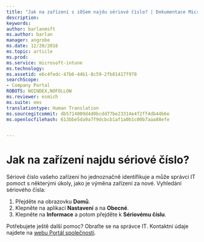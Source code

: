 ```yaml
---
title: "Jak na zařízení s iOSem najdu sériové číslo? | Dokumentace Microsoftu"
description: 
keywords: 
author: barlanmsft
ms.author: barlan
manager: angrobe
ms.date: 12/20/2016
ms.topic: article
ms.prod: 
ms.service: microsoft-intune
ms.technology: 
ms.assetid: e6c4fedc-47b6-44b1-8c59-2fb81417f978
searchScope:
- Company Portal
ROBOTS: NOINDEX,NOFOLLOW
ms.reviewer: esmich
ms.suite: ems
translationtype: Human Translation
ms.sourcegitcommit: db5714009d4d0bcdd77be23314e4f2ff4db44b6e
ms.openlocfilehash: 613bbe5da9a7f9dcbcb1af1a0b1c00b7aaa88efe


---
```


# <a name="how-do-i-find-the-serial-number-on-my-device"></a>Jak na zařízení najdu sériové číslo?

Sériové číslo vašeho zařízení ho jednoznačně identifikuje a může správci IT pomoct s některými úkoly, jako je výměna zařízení za nové. Vyhledání sériového čísla:

1. Přejděte na obrazovku __Domů__.
2. Klepněte na aplikaci __Nastavení__ a na __Obecné__.
3. Klepněte na __Informace__ a potom přejděte k __Sériovému číslu__.

Potřebujete ještě další pomoc? Obraťte se na správce IT. Kontaktní údaje najdete na [webu Portál společnosti](http://portal.manage.microsoft.com).



<!--HONumber=Dec16_HO3-->


